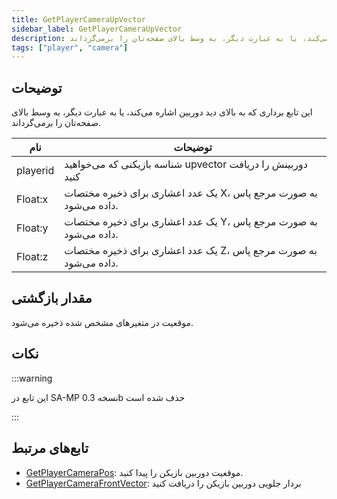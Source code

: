 ```yaml
---
title: GetPlayerCameraUpVector
sidebar_label: GetPlayerCameraUpVector
description: این تابع برداری که به بالای دید دوربین اشاره می‌کند، یا به عبارت دیگر، به وسط بالای صفحه‌تان را برمی‌گرداند.
tags: ["player", "camera"]
---
```


## توضیحات

این تابع برداری که به بالای دید دوربین اشاره می‌کند، یا به عبارت دیگر، به وسط بالای صفحه‌تان را برمی‌گرداند.

| نام      | توضیحات                                                      |
| -------- | -------------------------------------------------------------- |
| playerid | شناسه بازیکنی که می‌خواهید upvector دوربینش را دریافت کنید |
| Float:x  | یک عدد اعشاری برای ذخیره مختصات X، به صورت مرجع پاس داده می‌شود.        |
| Float:y  | یک عدد اعشاری برای ذخیره مختصات Y، به صورت مرجع پاس داده می‌شود.        |
| Float:z  | یک عدد اعشاری برای ذخیره مختصات Z، به صورت مرجع پاس داده می‌شود.        |

## مقدار بازگشتی

موقعیت در متغیرهای مشخص شده ذخیره می‌شود.

## نکات

:::warning

این تابع در SA-MP نسخه 0.3b حذف شده است

:::

## تابع‌های مرتبط

- [GetPlayerCameraPos](GetPlayerCameraPos): موقعیت دوربین بازیکن را پیدا کنید.
- [GetPlayerCameraFrontVector](GetPlayerCameraFrontVector): بردار جلویی دوربین بازیکن را دریافت کنید